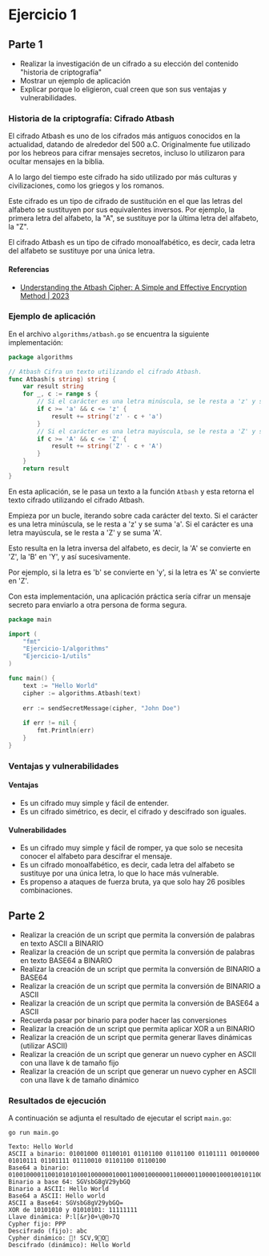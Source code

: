# Ejercicio 1

## Parte 1

- Realizar la investigación de un cifrado a su elección del contenido "historia de criptografía"
- Mostrar un ejemplo de aplicación
- Explicar porque lo eligieron, cual creen que son sus ventajas y vulnerabilidades.

### Historia de la criptografía: Cifrado Atbash

El cifrado Atbash es uno de los cifrados más antiguos conocidos en la actualidad, datando de alrededor del 500 a.C. 
Originalmente fue utilizado por los hebreos para cifrar mensajes secretos, incluso lo utilizaron para ocultar mensajes
en la biblia.

A lo largo del tiempo este cifrado ha sido utilizado por más culturas y civilizaciones, como los griegos y los romanos.

Este cifrado es un tipo de cifrado de sustitución en el que las letras del alfabeto se sustituyen por sus equivalentes inversos. 
Por ejemplo, la primera letra del alfabeto, la "A", se sustituye por la última letra del alfabeto, la "Z". 

El cifrado Atbash es un tipo de cifrado monoalfabético, es decir, cada letra del alfabeto se sustituye por una única letra.

#### Referencias

- [Understanding the Atbash Cipher: A Simple and Effective Encryption Method | 2023](https://cyberw1ng.medium.com/understanding-the-atbash-cipher-a-simple-and-effective-encryption-method-2023-da89d71c4369)

### Ejemplo de aplicación

En el archivo `algorithms/atbash.go` se encuentra la siguiente implementación:

```go
package algorithms

// Atbash Cifra un texto utilizando el cifrado Atbash.
func Atbash(s string) string {
	var result string
	for _, c := range s {
		// Si el carácter es una letra minúscula, se le resta a 'z' y se suma 'a'
		if c >= 'a' && c <= 'z' {
			result += string('z' - c + 'a')
		}
		// Si el carácter es una letra mayúscula, se le resta a 'Z' y se suma 'A'
		if c >= 'A' && c <= 'Z' {
			result += string('Z' - c + 'A')
		}
	}
	return result
}
```

En esta aplicación, se le pasa un texto a la función `Atbash` y esta retorna el texto cifrado utilizando el cifrado Atbash.

Empieza por un bucle, iterando sobre cada carácter del texto. Si el carácter es una letra minúscula, se le resta a 'z' y se suma 'a'.
Si el carácter es una letra mayúscula, se le resta a 'Z' y se suma 'A'.

Esto resulta en la letra inversa del alfabeto, es decir, la 'A' se convierte en 'Z', la 'B' en 'Y', y así sucesivamente.

Por ejemplo, si la letra es 'b' se convierte en 'y', si la letra es 'A' se convierte en 'Z'.

Con esta implementación, una aplicación práctica sería cifrar un mensaje secreto para enviarlo a otra persona de forma segura.

```go
package main

import (
    "fmt"
	"Ejercicio-1/algorithms"
	"Ejercicio-1/utils"
)

func main() {
    text := "Hello World"
    cipher := algorithms.Atbash(text)
    
	err := sendSecretMessage(cipher, "John Doe")
	
    if err != nil {
        fmt.Println(err)
    }
}
```

### Ventajas y vulnerabilidades

#### Ventajas

- Es un cifrado muy simple y fácil de entender.
- Es un cifrado simétrico, es decir, el cifrado y descifrado son iguales.

#### Vulnerabilidades

- Es un cifrado muy simple y fácil de romper, ya que solo se necesita conocer el alfabeto para descifrar el mensaje.
- Es un cifrado monoalfabético, es decir, cada letra del alfabeto se sustituye por una única letra, lo que lo hace más vulnerable.
- Es propenso a ataques de fuerza bruta, ya que solo hay 26 posibles combinaciones.

## Parte 2

- Realizar la creación de un script que permita la conversión de palabras en texto ASCII a BINARIO
- Realizar la creación de un script que permita la conversión de palabras en texto BASE64 a BINARIO
- Realizar la creación de un script que permita la conversión de BINARIO a BASE64
- Realizar la creación de un script que permita la conversión de BINARIO a ASCII
- Realizar la creación de un script que permita la conversión de BASE64 a ASCII
- Recuerda pasar por binario para poder hacer las conversiones
- Realizar la creación de un script que permita aplicar XOR a un BINARIO
- Realizar la creación de un script que permita generar llaves dinámicas (utilizar ASCII)
- Realizar la creación de un script que generar un nuevo cypher en ASCII con una llave k de tamaño fijo
- Realizar la creación de un script que generar un nuevo cypher en ASCII con una llave k de tamaño dinámico

### Resultados de ejecución

A continuación se adjunta el resultado de ejecutar el script `main.go`:

```shell
go run main.go
```

```text
Texto: Hello World
ASCII a binario: 01001000 01100101 01101100 01101100 01101111 00100000 01010111 01101111 01110010 01101100 01100100 
Base64 a binario: 010010000110010101010010000001000110001000000110000011000010001001011000000001000110010000
Binario a base 64: SGVsbG8gV29ybGQ
Binario a ASCII: Hello World
Base64 a ASCII: Hello world
ASCII a Base64: SGVsbG8gV29ybGQ=
XOR de 10101010 y 01010101: 11111111
Llave dinámica: P:l[&r}0+\@0>7Q
Cypher fijo: PPP
Descifrado (fijo): abc
Cypher dinámico: ! SCV,9O
Descifrado (dinámico): Hello World
```